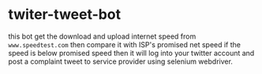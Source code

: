 # twiter-tweet-bot
this bot get the download and upload internet speed from `www.speedtest.com` then compare it with ISP's promised net speed if the speed is below promised speed then it will log into your twitter account and post a complaint tweet to service provider using selenium webdriver. 
